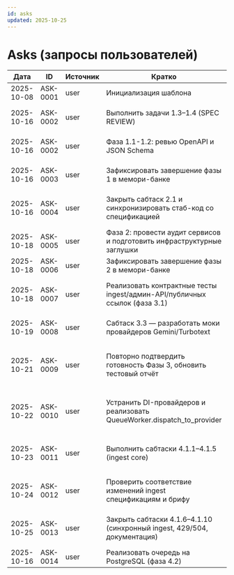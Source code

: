 ```yaml
---
id: asks
updated: 2025-10-25
---
```


# Asks (запросы пользователей)

| Дата       | ID        | Источник | Кратко                                                                 | Статус | Примечания |
| ---------- | --------- | -------- | ---------------------------------------------------------------------- | ------ | ---------- |
| 2025-10-08 | ASK-0001  | user     | Инициализация шаблона                                                 | done   | Регистрируется автоматически после закрытия задачи. |
| 2025-10-16 | ASK-0002  | user     | Выполнить задачи 1.3–1.4 (SPEC REVIEW)                                | done   | Обновлены контракты Gemini/Turbotext, оформлен ADR по TTL. |
| 2025-10-16 | ASK-0002  | user     | Фаза 1.1-1.2: ревью OpenAPI и JSON Schema                             | done   | OpenAPI выровнен, схемы TTL уточнены, версии обновлены до 0.1.1. |
| 2025-10-16 | ASK-0003  | user     | Зафиксировать завершение фазы 1 в мемори-банке                        | done   | Обновлены TASKS (фаза 1 → DONE), PROGRESS и ASKS, записи в WORKLOG. |
| 2025-10-16 | ASK-0004  | user     | Закрыть сабтаск 2.1 и синхронизировать стаб-код со спецификацией      | done   | OpenAPI поднят до 0.1.2, стабы пересобраны, enum-параметры и клиент обновлены. |
| 2025-10-18 | ASK-0005  | user     | Фаза 2: провести аудит сервисов и подготовить инфраструктурные заглушки | done   | Обновлены стабы домена/очереди, добавлен providers.json и backlog. |
| 2025-10-18 | ASK-0006  | user     | Зафиксировать завершение фазы 2 в мемори-банке                         | done   | Обновлены TASKS, PROGRESS, ASKS и INDEX. |
| 2025-10-18 | ASK-0007  | user     | Реализовать контрактные тесты ingest/админ-API/публичных ссылок (фаза 3.1) | done   | Добавлены фикстуры, позитивные и негативные сценарии, pytest -m contract зелёный. |
| 2025-10-19 | ASK-0008  | user     | Сабтаск 3.3 — разработать моки провайдеров Gemini/Turbotext           | done   | Созданы deterministic mocks, pytest фикстуры и контрактные тесты provider_mocks. |
| 2025-10-21 | ASK-0009  | user     | Повторно подтвердить готовность Фазы 3, обновить тестовый отчёт       | done   | Перезапущены pytest unit/contract, установлены зависимости, tests/TEST_REPORT_PHASE3.md и .memory синхронизированы. |
| 2025-10-22 | ASK-0010  | user     | Устранить DI-провайдеров и реализовать QueueWorker.dispatch_to_provider | done   | Расширен ServiceRegistry, реализован полный цикл QueueWorker, добавлены интеграционные проверки успех/timeout/error. |
| 2025-10-23 | ASK-0011  | user     | Выполнить сабтаски 4.1.1–4.1.5 (ingest core)                           | done   | Реализованы DI, ingest endpoint, валидация multipart, сохранение payload, постановка Job и тесты. |
| 2025-10-24 | ASK-0012  | user     | Проверить соответствие изменений ingest спецификациям и брифу           | done   | Обновлён DI (AppConfig), прогнаны ruff/mypy/pytest -m "unit or contract", отклонений нет. |
| 2025-10-25 | ASK-0013  | user     | Закрыть сабтаски 4.1.6–4.1.10 (синхронный ingest, 429/504, документация) | done   | Реализован polling/cleanup, добавлены тесты и ingest_runbook, ruff/mypy/pytest unit/contract зелёные. |
| 2025-10-16 | ASK-0014 | user     | Реализовать очередь на PostgreSQL (фаза 4.2) | in-progress | SQLite-бэкенд очереди, unit-тесты, pytest требует fastapi. |
